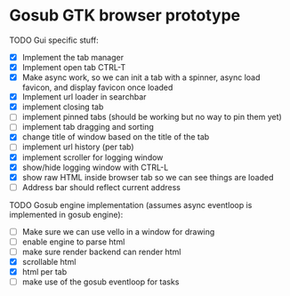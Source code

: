 # Gosub GTK browser prototype

TODO Gui specific stuff:
- [X] Implement the tab manager
- [X] Implement open tab CTRL-T
- [X] Make async work, so we can init a tab with a spinner, async load favicon, and display favicon once loaded
- [X] Implement url loader in searchbar
- [X] implement closing tab
- [ ] implement pinned tabs (should be working but no way to pin them yet)
- [ ] implement tab dragging and sorting
- [X] change title of window based on the title of the tab
- [ ] implement url history (per tab)
- [X] implement scroller for logging window
- [X] show/hide logging window with CTRL-L
- [X] show raw HTML inside browser tab so we can see things are loaded
- [ ] Address bar should reflect current address

TODO Gosub engine implementation (assumes async eventloop is implemented in gosub engine):
- [ ] Make sure we can use vello in a window for drawing
- [ ] enable engine to parse html
- [ ] make sure render backend can render html
- [X] scrollable html 
- [X] html per tab
- [ ] make use of the gosub eventloop for tasks